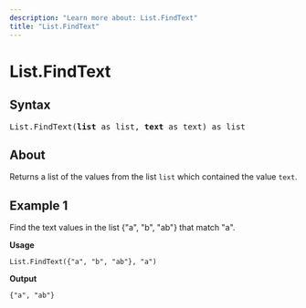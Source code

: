 ```yaml
---
description: "Learn more about: List.FindText"
title: "List.FindText"
---
```

# List.FindText

## Syntax

<pre>
List.FindText(<b>list</b> as list, <b>text</b> as text) as list
</pre>

## About

Returns a list of the values from the list `list` which contained the value `text`.

## Example 1

Find the text values in the list {"a", "b", "ab"} that match "a".

**Usage**

```powerquery-m
List.FindText({"a", "b", "ab"}, "a")
```

**Output**

`{"a", "ab"}`
